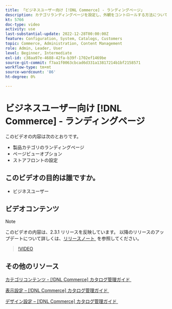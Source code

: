 ```yaml
---
title: 「ビジネスユーザー向け [!DNL Commerce] - ランディングページ」
description: カテゴリランディングページを設定し、外観をコントロールする方法について説明します。
kt: 5766
doc-type: video
activity: use
last-substantial-update: 2022-12-28T00:00:00Z
feature: Configuration, System, Catalogs, Customers
topic: Commerce, Administration, Content Management
role: Admin, Leader, User
level: Beginner, Intermediate
exl-id: c38aa97e-4688-42fa-b39f-1702ef1469be
source-git-commit: f7aa1f0063cbcad6d331a13817214b1bf2158571
workflow-type: tm+mt
source-wordcount: '86'
ht-degree: 0%

---
```


# ビジネスユーザー向け [!DNL Commerce] - ランディングページ

このビデオの内容は次のとおりです。

- 製品カテゴリのランディングページ
- ページビューオプション
- ストアフロントの設定

## このビデオの目的は誰ですか。

- ビジネスユーザー

## ビデオコンテンツ

>[!NOTE]
>
>このビデオの内容は、2.3.1 リリースを反映しています。 以降のリリースのアップデートについて詳しくは、[&#x200B; リリースノート &#x200B;](https://experienceleague.adobe.com/docs/commerce-operations/release/notes/overview.html?lang=ja) を参照してください。

>[!VIDEO](https://video.tv.adobe.com/v/36388?quality=12&learn=on)

## その他のリソース

[&#x200B; カテゴリコンテンツ - [!DNL Commerce]  カタログ管理ガイド &#x200B;](https://experienceleague.adobe.com/docs/commerce-admin/catalog/categories/create/categories-content-settings.html?lang=ja)

[&#x200B; 表示設定 –  [!DNL Commerce]  カタログ管理ガイド &#x200B;](https://experienceleague.adobe.com/docs/commerce-admin/catalog/categories/create/categories-display-settings.html?lang=ja)

[&#x200B; デザイン設定 –  [!DNL Commerce]  カタログ管理ガイド &#x200B;](https://experienceleague.adobe.com/docs/commerce-admin/catalog/categories/create/categories-custom-design.html?lang=ja)
